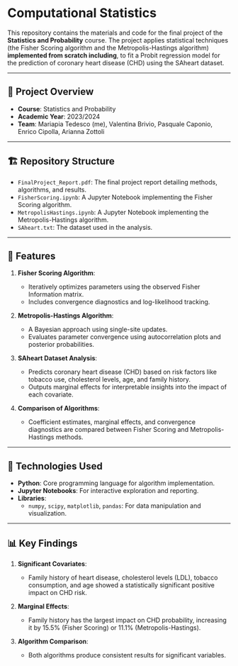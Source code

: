 # Computational Statistics

This repository contains the materials and code for the final project of the **Statistics and Probability** course. The project applies statistical techniques (the Fisher Scoring algorithm and the Metropolis-Hastings algorithm) **implemented from scratch including**, to fit a Probit regression model for the prediction of coronary heart disease (CHD) using the SAheart dataset.

---

## 📘 Project Overview
- **Course**: Statistics and Probability 
- **Academic Year**: 2023/2024  
- **Team**: Mariapia Tedesco (me), Valentina Brivio, Pasquale Caponio, Enrico Cipolla, Arianna Zottoli

---

## 🏗️ Repository Structure
- `FinalProject_Report.pdf`: The final project report detailing methods, algorithms, and results.
- `FisherScoring.ipynb`: A Jupyter Notebook implementing the Fisher Scoring algorithm.
- `MetropolisHastings.ipynb`: A Jupyter Notebook implementing the Metropolis-Hastings algorithm.
- `SAheart.txt`: The dataset used in the analysis.

---

## 🚀 Features
1. **Fisher Scoring Algorithm**:
   - Iteratively optimizes parameters using the observed Fisher Information matrix.
   - Includes convergence diagnostics and log-likelihood tracking.

2. **Metropolis-Hastings Algorithm**:
   - A Bayesian approach using single-site updates.
   - Evaluates parameter convergence using autocorrelation plots and posterior probabilities.

3. **SAheart Dataset Analysis**:
   - Predicts coronary heart disease (CHD) based on risk factors like tobacco use, cholesterol levels, age, and family history.
   - Outputs marginal effects for interpretable insights into the impact of each covariate.

4. **Comparison of Algorithms**:
   - Coefficient estimates, marginal effects, and convergence diagnostics are compared between Fisher Scoring and Metropolis-Hastings methods.

---

## 🔧 Technologies Used
- **Python**: Core programming language for algorithm implementation.
- **Jupyter Notebooks**: For interactive exploration and reporting.
- **Libraries**:
  - `numpy`, `scipy`, `matplotlib`, `pandas`: For data manipulation and visualization.

---

## 📊 Key Findings
1. **Significant Covariates**:
   - Family history of heart disease, cholesterol levels (LDL), tobacco consumption, and age showed a statistically significant positive impact on CHD risk.
  
2. **Marginal Effects**:
   - Family history has the largest impact on CHD probability, increasing it by 15.5% (Fisher Scoring) or 11.1% (Metropolis-Hastings).
  
3. **Algorithm Comparison**:
   - Both algorithms produce consistent results for significant variables.
